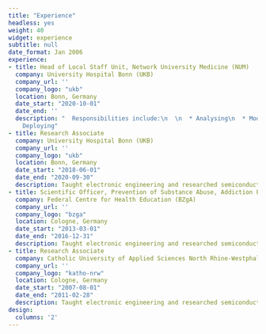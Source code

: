 ```yaml
---
title: "Experience"
headless: yes
weight: 40
widget: experience
subtitle: null
date_format: Jan 2006
experience:
- title: Head of Local Staff Unit, Network University Medicine (NUM)
  company: University Hospital Bonn (UKB)
  company_url: ''
  company_logo: "ukb"
  location: Bonn, Germany
  date_start: "2020-10-01"
  date_end: ''
  description: "  Responsibilities include:\n  \n  * Analysing\n  * Modelling\n  *
    Deploying"
- title: Research Associate
  company: University Hospital Bonn (UKB)
  company_url: ''
  company_logo: "ukb"
  location: Bonn, Germany
  date_start: "2018-06-01"
  date_end: "2020-09-30"
  description: Taught electronic engineering and researched semiconductor physics.
- title: Scientific Officer, Prevention of Substance Abuse, Addiction Prevention
  company: Federal Centre for Health Education (BZgA)
  company_url: ''
  company_logo: "bzga"
  location: Cologne, Germany
  date_start: "2013-03-01"
  date_end: "2016-12-31"
  description: Taught electronic engineering and researched semiconductor physics.
- title: Research Associate 
  company: Catholic University of Applied Sciences North Rhine-Westphalia (KatHO NRW)
  company_url: ''
  company_logo: "katho-nrw"
  location: Cologne, Germany
  date_start: "2007-08-01"
  date_end: "2011-02-28"
  description: Taught electronic engineering and researched semiconductor physics.
design:
  columns: '2'
---
```




